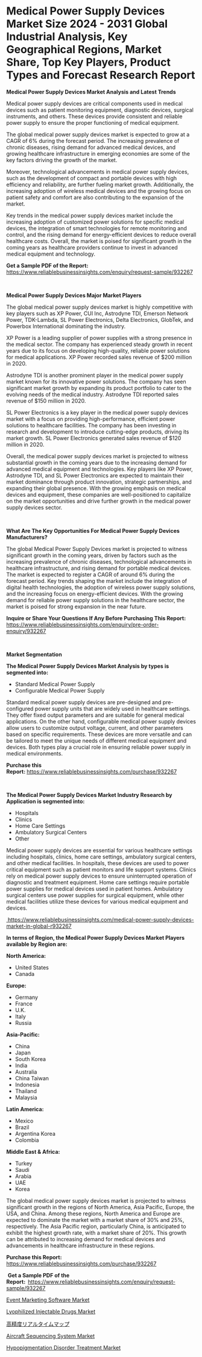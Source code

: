 <p><h1>Medical Power Supply Devices Market Size 2024 - 2031 Global Industrial Analysis, Key Geographical Regions, Market Share, Top Key Players, Product Types and Forecast Research Report</h1></p><p><strong>Medical Power Supply Devices Market Analysis and Latest Trends</strong></p>
<p><p>Medical power supply devices are critical components used in medical devices such as patient monitoring equipment, diagnostic devices, surgical instruments, and others. These devices provide consistent and reliable power supply to ensure the proper functioning of medical equipment.</p><p>The global medical power supply devices market is expected to grow at a CAGR of 6% during the forecast period. The increasing prevalence of chronic diseases, rising demand for advanced medical devices, and growing healthcare infrastructure in emerging economies are some of the key factors driving the growth of the market.</p><p>Moreover, technological advancements in medical power supply devices, such as the development of compact and portable devices with high efficiency and reliability, are further fueling market growth. Additionally, the increasing adoption of wireless medical devices and the growing focus on patient safety and comfort are also contributing to the expansion of the market.</p><p>Key trends in the medical power supply devices market include the increasing adoption of customized power solutions for specific medical devices, the integration of smart technologies for remote monitoring and control, and the rising demand for energy-efficient devices to reduce overall healthcare costs. Overall, the market is poised for significant growth in the coming years as healthcare providers continue to invest in advanced medical equipment and technology.</p></p>
<p><strong>Get a Sample PDF of the Report:&nbsp;</strong> <a href="https://www.reliablebusinessinsights.com/enquiry/request-sample/932267">https://www.reliablebusinessinsights.com/enquiry/request-sample/932267</a></p>
<p>&nbsp;</p>
<p><strong>Medical Power Supply Devices Major Market Players</strong></p>
<p><p>The global medical power supply devices market is highly competitive with key players such as XP Power, CUI Inc, Astrodyne TDI, Emerson Network Power, TDK-Lambda, SL Power Electronics, Delta Electronics, GlobTek, and Powerbox International dominating the industry.</p><p>XP Power is a leading supplier of power supplies with a strong presence in the medical sector. The company has experienced steady growth in recent years due to its focus on developing high-quality, reliable power solutions for medical applications. XP Power recorded sales revenue of $200 million in 2020.</p><p>Astrodyne TDI is another prominent player in the medical power supply market known for its innovative power solutions. The company has seen significant market growth by expanding its product portfolio to cater to the evolving needs of the medical industry. Astrodyne TDI reported sales revenue of $150 million in 2020.</p><p>SL Power Electronics is a key player in the medical power supply devices market with a focus on providing high-performance, efficient power solutions to healthcare facilities. The company has been investing in research and development to introduce cutting-edge products, driving its market growth. SL Power Electronics generated sales revenue of $120 million in 2020.</p><p>Overall, the medical power supply devices market is projected to witness substantial growth in the coming years due to the increasing demand for advanced medical equipment and technologies. Key players like XP Power, Astrodyne TDI, and SL Power Electronics are expected to maintain their market dominance through product innovation, strategic partnerships, and expanding their global presence. With the growing emphasis on medical devices and equipment, these companies are well-positioned to capitalize on the market opportunities and drive further growth in the medical power supply devices sector.</p></p>
<p>&nbsp;</p>
<p><strong>What Are The Key Opportunities For Medical Power Supply Devices Manufacturers?</strong></p>
<p><p>The global Medical Power Supply Devices market is projected to witness significant growth in the coming years, driven by factors such as the increasing prevalence of chronic diseases, technological advancements in healthcare infrastructure, and rising demand for portable medical devices. The market is expected to register a CAGR of around 6% during the forecast period. Key trends shaping the market include the integration of digital health technologies, the adoption of wireless power supply solutions, and the increasing focus on energy-efficient devices. With the growing demand for reliable power supply solutions in the healthcare sector, the market is poised for strong expansion in the near future.</p></p>
<p><strong>Inquire or Share Your Questions If Any Before Purchasing This Report:</strong> <a href="https://www.reliablebusinessinsights.com/enquiry/pre-order-enquiry/932267">https://www.reliablebusinessinsights.com/enquiry/pre-order-enquiry/932267</a></p>
<p>&nbsp;</p>
<p><strong>Market Segmentation</strong></p>
<p><strong>The Medical Power Supply Devices Market Analysis by types is segmented into:</strong></p>
<p><ul><li>Standard Medical Power Supply</li><li>Configurable Medical Power Supply</li></ul></p>
<p><p>Standard medical power supply devices are pre-designed and pre-configured power supply units that are widely used in healthcare settings. They offer fixed output parameters and are suitable for general medical applications. On the other hand, configurable medical power supply devices allow users to customize output voltage, current, and other parameters based on specific requirements. These devices are more versatile and can be tailored to meet the unique needs of different medical equipment and devices. Both types play a crucial role in ensuring reliable power supply in medical environments.</p></p>
<p><strong>Purchase this Report:&nbsp;</strong><a href="https://www.reliablebusinessinsights.com/purchase/932267">https://www.reliablebusinessinsights.com/purchase/932267</a></p>
<p>&nbsp;</p>
<p><strong>The Medical Power Supply Devices Market Industry Research by Application is segmented into:</strong></p>
<p><ul><li>Hospitals</li><li>Clinics</li><li>Home Care Settings</li><li>Ambulatory Surgical Centers</li><li>Other</li></ul></p>
<p><p>Medical power supply devices are essential for various healthcare settings including hospitals, clinics, home care settings, ambulatory surgical centers, and other medical facilities. In hospitals, these devices are used to power critical equipment such as patient monitors and life support systems. Clinics rely on medical power supply devices to ensure uninterrupted operation of diagnostic and treatment equipment. Home care settings require portable power supplies for medical devices used in patient homes. Ambulatory surgical centers use power supplies for surgical equipment, while other medical facilities utilize these devices for various medical equipment and devices.</p></p>
<p><a href="https://www.reliablebusinessinsights.com/medical-power-supply-devices-market-in-global-r932267">&nbsp;https://www.reliablebusinessinsights.com/medical-power-supply-devices-market-in-global-r932267</a></p>
<p><strong>In terms of Region, the Medical Power Supply Devices Market Players available by Region are:</strong></p>
<p>
    <p> <strong> North America: </strong>
        <ul>
            <li>United States</li>
            <li>Canada</li>
        </ul>
        </p> 
    <p> <strong> Europe: </strong>
        <ul>
            <li>Germany</li>
            <li>France</li>
            <li>U.K.</li>
            <li>Italy</li>
            <li>Russia</li>
        </ul>
        </p> 
    <p> <strong> Asia-Pacific: </strong>
        <ul>
            <li>China</li>
            <li>Japan</li>
            <li>South Korea</li>
            <li>India</li>
            <li>Australia</li>
            <li>China Taiwan</li>
            <li>Indonesia</li>
            <li>Thailand</li>
            <li>Malaysia</li>
        </ul>
        </p> 
    <p> <strong> Latin America: </strong>
        <ul>
            <li>Mexico</li>
            <li>Brazil</li>
            <li>Argentina Korea</li>
            <li>Colombia</li>
        </ul>
        </p> 
    <p> <strong> Middle East & Africa: </strong>
        <ul>
            <li>Turkey</li>
            <li>Saudi</li>
            <li>Arabia</li>
            <li>UAE</li>
            <li>Korea</li>
        </ul>
    </p>
    </p>
<p><p>The global medical power supply devices market is projected to witness significant growth in the regions of North America, Asia Pacific, Europe, the USA, and China. Among these regions, North America and Europe are expected to dominate the market with a market share of 30% and 25%, respectively. The Asia Pacific region, particularly China, is anticipated to exhibit the highest growth rate, with a market share of 20%. This growth can be attributed to increasing demand for medical devices and advancements in healthcare infrastructure in these regions.</p></p>
<p><strong>Purchase this Report: </strong><a href="https://www.reliablebusinessinsights.com/purchase/932267">https://www.reliablebusinessinsights.com/purchase/932267</a></p>
<p>&nbsp;<strong>Get a Sample PDF of the Report:&nbsp;&nbsp;</strong><a href="https://www.reliablebusinessinsights.com/enquiry/request-sample/932267">https://www.reliablebusinessinsights.com/enquiry/request-sample/932267</a></p>
<p><strong></strong></p>
<p><p><a href="https://medium.com/@marisolking1/event-marketing-software-market-market-segmentation-geographical-regions-and-market-forcast-till-adc8faa3ffff">Event Marketing Software Market</a></p><p><a href="https://medium.com/@charlesporter2662/global-lyophilized-injectable-drugs-market-exploring-market-share-market-trends-and-future-59f73a1b9e8e">Lyophilized Injectable Drugs Market</a></p><p><a href="https://medium.com/@adalineconnelly2023/%E3%83%8F%E3%82%A4%E3%83%97%E3%83%AC%E3%82%B7%E3%82%B8%E3%83%A7%E3%83%B3%E3%83%AA%E3%82%A2%E3%83%AB%E3%82%BF%E3%82%A4%E3%83%A0%E5%9C%B0%E5%9B%B3%E5%B8%82%E5%A0%B4%E8%A6%8F%E6%A8%A1-%E3%82%B7%E3%82%A7%E3%82%A2%E5%88%86%E6%9E%90-%E6%88%90%E9%95%B7%E3%83%88%E3%83%AC%E3%83%B3%E3%83%89-%E4%BA%88%E6%B8%AC-2024%E5%B9%B4-2031%E5%B9%B4-a5b54b71337e">高精度リアルタイムマップ</a></p><p><a href="https://medium.com/@marisolking1/aircraft-sequencing-system-market-market-segmentation-geographical-regions-and-market-forcast-a050ef072e5c">Aircraft Sequencing System Market</a></p><p><a href="https://medium.com/@charlesporter2662/hypopigmentation-disorder-treatment-market-industry-trends-and-forecast-for-period-from-2024-to-5b1c7b61045f">Hypopigmentation Disorder Treatment Market</a></p></p>